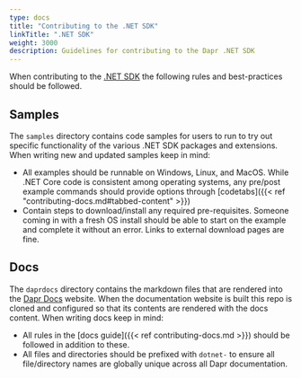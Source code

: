 ```yaml
---
type: docs
title: "Contributing to the .NET SDK"
linkTitle: ".NET SDK"
weight: 3000
description: Guidelines for contributing to the Dapr .NET SDK
---
```


When contributing to the [.NET SDK](https://github.com/dapr/dotnet-sdk) the following rules and best-practices should be followed.

## Samples

The `samples` directory contains code samples for users to run to try out specific functionality of the various .NET SDK packages and extensions. When writing new and updated samples keep in mind:

- All examples should be runnable on Windows, Linux, and MacOS. While .NET Core code is consistent among operating systems, any pre/post example commands should provide options through [codetabs]({{< ref "contributing-docs.md#tabbed-content" >}})
- Contain steps to download/install any required pre-requisites. Someone coming in with a fresh OS install should be able to start on the example and complete it without an error. Links to external download pages are fine.

## Docs

The `daprdocs` directory contains the markdown files that are rendered into the [Dapr Docs](https://docs.dapr.io) website. When the documentation website is built this repo is cloned and configured so that its contents are rendered with the docs content. When writing docs keep in mind:

   - All rules in the [docs guide]({{< ref contributing-docs.md >}}) should be followed in addition to these.
   - All files and directories should be prefixed with `dotnet-` to ensure all file/directory names are globally unique across all Dapr documentation.
